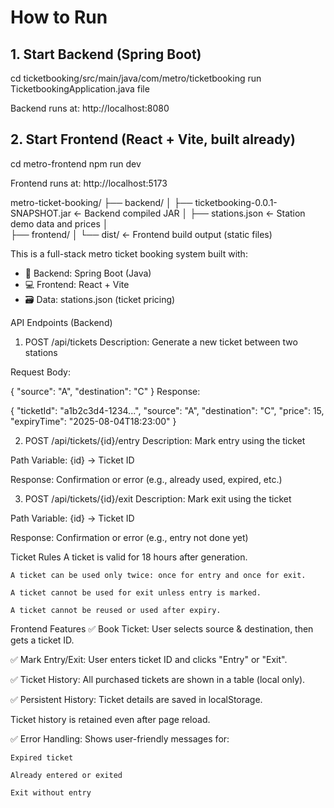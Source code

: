 # How to Run

## 1. Start Backend (Spring Boot)
cd ticketbooking/src/main/java/com/metro/ticketbooking
run TicketbookingApplication.java file


Backend runs at: http://localhost:8080


## 2. Start Frontend (React + Vite, built already)
cd metro-frontend
npm run dev

Frontend runs at: http://localhost:5173



metro-ticket-booking/
├── backend/
│   ├── ticketbooking-0.0.1-SNAPSHOT.jar   ← Backend compiled JAR
│   ├── stations.json                      ← Station demo data and prices
│   
├── frontend/
│   └── dist/                              ← Frontend build output (static files)



This is a full-stack metro ticket booking system built with:
- 🧠 Backend: Spring Boot (Java)
- 💻 Frontend: React + Vite
- 🗃️ Data: stations.json (ticket pricing)

API Endpoints (Backend)
1. POST /api/tickets
Description: Generate a new ticket between two stations

Request Body:

{
  "source": "A",
  "destination": "C"
}
Response:

{
  "ticketId": "a1b2c3d4-1234...",
  "source": "A",
  "destination": "C",
  "price": 15,
  "expiryTime": "2025-08-04T18:23:00"
}

2. POST /api/tickets/{id}/entry
Description: Mark entry using the ticket

Path Variable: {id} → Ticket ID

Response: Confirmation or error (e.g., already used, expired, etc.)


3. POST /api/tickets/{id}/exit
Description: Mark exit using the ticket

Path Variable: {id} → Ticket ID

Response: Confirmation or error (e.g., entry not done yet)


Ticket Rules
    A ticket is valid for 18 hours after generation.

    A ticket can be used only twice: once for entry and once for exit.

    A ticket cannot be used for exit unless entry is marked.

    A ticket cannot be reused or used after expiry.


Frontend Features
  ✅ Book Ticket: User selects source & destination, then gets a ticket ID.

  ✅ Mark Entry/Exit: User enters ticket ID and clicks "Entry" or "Exit".

  ✅ Ticket History: All purchased tickets are shown in a table (local only).

  ✅ Persistent History: Ticket details are saved in localStorage.

  Ticket history is retained even after page reload.

✅ Error Handling: Shows user-friendly messages for:

    Expired ticket

    Already entered or exited

    Exit without entry
